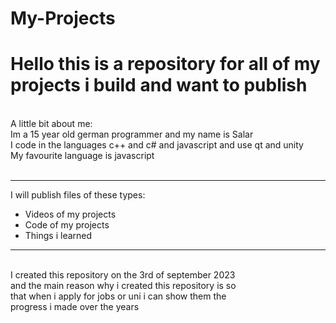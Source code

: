 # My-Projects

<h1>Hello this is a repository for all of my projects i build and want to publish</h1>
<br>
A little bit about me:
<br>Im a 15 year old german programmer and my name is Salar <br>
I code in the languages c++ and c# and javascript and use qt and unity<br>
My favourite language is javascript
<br> <br>
<hr>
I will publish files of these types:
<ul>
  <li>Videos of my projects</li>
  <li>Code of my projects</li>
  <li>Things i learned</li>
</ul>

<hr>

<br>
I created this repository on the 3rd of september 2023 <br>
and the main reason why i created this repository is so <br>
that when i apply for jobs or uni i can show them the <br>
progress i made over the years
<br>

